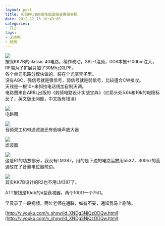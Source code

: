 ```yaml
---
layout: post
title: 实验KK7B的高性能直接变换接收机
date: 2012-12-13 10:43:05
categories:
- 日志
tags:
- 无线电
- 射频
---
```



![](http://i1328.photobucket.com/albums/w532/xwlogic/8_54727_52a90e7dcbbba65_zpse65396dc.jpg)    
按照KK7B的classic 40电路，稍作改动，SBL-1混频，DDS本振+10dbm注入，RF端为了扩展只加了30Mhz的LPF。       
各个单元电路分模块做的，装在个光驱壳子里。    
没有AGC，强信号就是强信号，弱信号就是弱信号，比较适合CW接收。    
天线是一根10+米斜拉电话线加自制天调。    
电路图来自ARRL出版的《射频电路设计实战宝典》（红箭头处5.6k和10k的电阻标反了，英文版无问题，中文版有错误）    

![](http://i1328.photobucket.com/albums/w532/xwlogic/8_54727_2ca4c31a4431482_zps1c33c9b7.jpg)    
电路图

![](http://i1328.photobucket.com/albums/w532/xwlogic/8_54727_6df158cd723fa7e_zps2c87b9db.jpg)    
音频双工和带通滤波还有低噪声放大器

![](http://i1328.photobucket.com/albums/w532/xwlogic/8_54727_685546c96f9df06_zps597deb40.jpg)    
滤波器

![](http://i1328.photobucket.com/albums/w532/xwlogic/8_54727_a43e947f8bb988f_zpsdff7ece8.jpg)    
这是R1的功放部分，我没有LM387，用的是下边的电路运放用5532，300hz的高通放在了音量电位器前边。

![](http://i1328.photobucket.com/albums/w532/xwlogic/8_54727_9094b385488d84e_zps4f2fa4b3.jpg)    
其实KK7B设计的R2也不用LM387了。

ATT按钮是10db的π型衰减器，两个100Ω一个75Ω。

早晨录了一段视频，两位老师在通联，如有不妥，通知我马上删除。

[http://v.youku.com/v_show/id_XNDg3NjQzODQw.html](http://v.youku.com/v_show/id_XNDg3NjQzODQw.html)
